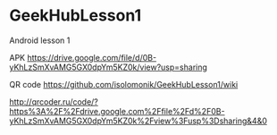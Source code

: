 # GeekHubLesson1
Android lesson 1


APK 
https://drive.google.com/file/d/0B-yKhLzSmXvAMG5GX0dpYm5KZ0k/view?usp=sharing

QR code
https://github.com/isolomonik/GeekHubLesson1/wiki

http://qrcoder.ru/code/?https%3A%2F%2Fdrive.google.com%2Ffile%2Fd%2F0B-yKhLzSmXvAMG5GX0dpYm5KZ0k%2Fview%3Fusp%3Dsharing&4&0




